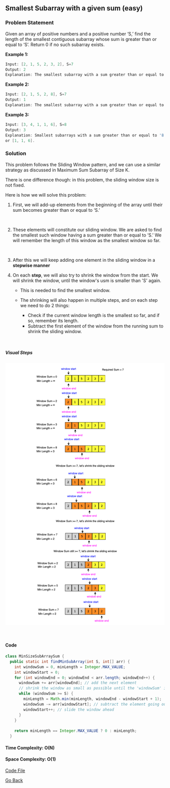 ## Smallest Subarray with a given sum (easy)

### Problem Statement

Given an array of positive numbers and a positive number ‘S,’ find the length of the smallest contiguous subarray whose sum is greater than or equal to ‘S’. Return 0 if no such subarray exists.

**Example 1:**

```java
Input: [2, 1, 5, 2, 3, 2], S=7
Output: 2
Explanation: The smallest subarray with a sum greater than or equal to '7' is [5, 2].
```

**Example 2:**

```java
Input: [2, 1, 5, 2, 8], S=7
Output: 1
Explanation: The smallest subarray with a sum greater than or equal to '7' is [8].
```

**Example 3:**

```java
Input: [3, 4, 1, 1, 6], S=8
Output: 3
Explanation: Smallest subarrays with a sum greater than or equal to '8' are [3, 4, 1]
or [1, 1, 6].
```

### Solution

This problem follows the Sliding Window pattern, and we can use a similar strategy as discussed in Maximum Sum Subarray of Size K.

There is one difference though: in this problem, the sliding window size is not fixed.

Here is how we will solve this problem:

1. First, we will add-up elements from the beginning of the array until their sum becomes greater than or equal to ‘S.’

<br/>

2. These elements will constitute our sliding window. We are asked to find the smallest such window having a sum greater than or equal to ‘S.’ We will remember the length of this window as the smallest window so far.

<br/>

3.  After this we will keep adding one element in the sliding window in a **stepwise manner**
    <br/>

4.  On each **step**, we will also try to shrink the window from the start. We will shrink the window, until the window's usm is smaller than 'S' again.

    - This is needed to find the smallest window.
    - The shrinking will also happen in multiple steps, and on each step we need to do 2 things:

      - Check if the current window length is the smallest so far, and if so, remember its length.
      - Subtract the first element of the window from the running sum to shrink the sliding window.

<br/>

##### Visual Steps

![visual-image](./images/visual_steps.png)

<br/>

#### Code

```java
class MinSizeSubArraySum {
  public static int findMinSubArray(int S, int[] arr) {
    int windowSum = 0, minLength = Integer.MAX_VALUE;
    int windowStart = 0;
    for (int windowEnd = 0; windowEnd < arr.length; windowEnd++) {
      windowSum += arr[windowEnd]; // add the next element
      // shrink the window as small as possible until the 'windowSum' is smaller than 'S'
      while (windowSum >= S) {
        minLength = Math.min(minLength, windowEnd - windowStart + 1);
        windowSum -= arr[windowStart]; // subtract the element going out
        windowStart++; // slide the window ahead
      }
    }

    return minLength == Integer.MAX_VALUE ? 0 : minLength;
  }
```

#### Time Complexity: O(N)

#### Space Complexity: O(1)

[Code File](./MinSizeSubArraySum.java)

[Go Back](../README.md)
